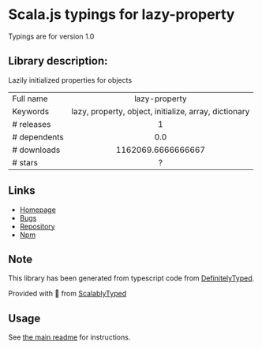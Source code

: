 
# Scala.js typings for lazy-property

Typings are for version 1.0

## Library description:
Lazily initialized properties for objects

|                    |                 |
| ------------------ | :-------------: |
| Full name          | lazy-property |
| Keywords           | lazy, property, object, initialize, array, dictionary |
| # releases         | 1 |
| # dependents       | 0.0 |
| # downloads        | 1162069.6666666667 |
| # stars            | ? |

## Links
- [Homepage](https://github.com/mikolalysenko/lazy-property)
- [Bugs](https://github.com/mikolalysenko/lazy-property/issues)
- [Repository](https://github.com/mikolalysenko/lazy-property)
- [Npm](https://www.npmjs.com/package/lazy-property)
    


## Note
This library has been generated from typescript code from [DefinitelyTyped](https://definitelytyped.org).

Provided with :purple_heart: from [ScalablyTyped](https://github.com/oyvindberg/ScalablyTyped)

## Usage
See [the main readme](../../readme.md) for instructions.


